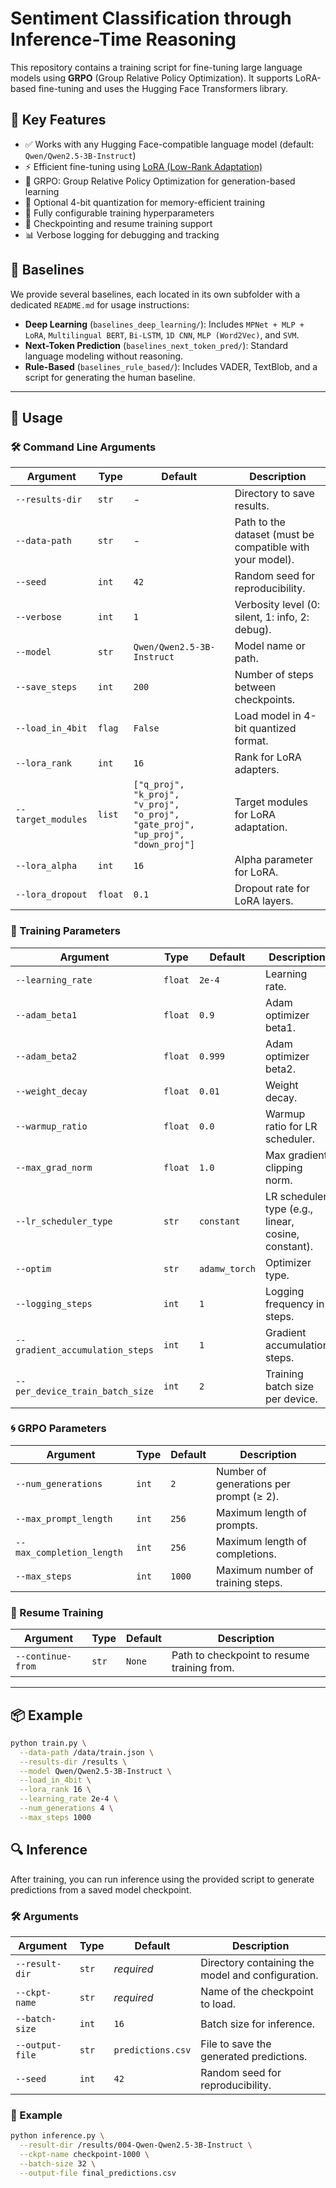 # Sentiment Classification through Inference-Time Reasoning

This repository contains a training script for fine-tuning large language models using **GRPO** (Group Relative Policy Optimization). It supports LoRA-based fine-tuning and uses the Hugging Face Transformers library.


## 🚀 Key Features

- ✅ Works with any Hugging Face-compatible language model (default: `Qwen/Qwen2.5-3B-Instruct`)
- ⚡ Efficient fine-tuning using [LoRA (Low-Rank Adaptation)](https://arxiv.org/abs/2106.09685)
- 🧠 GRPO: Group Relative Policy Optimization for generation-based learning
- 🧊 Optional 4-bit quantization for memory-efficient training
- 🎯 Fully configurable training hyperparameters
- 💾 Checkpointing and resume training support
- 📊 Verbose logging for debugging and tracking

## 🧪 Baselines

We provide several baselines, each located in its own subfolder with a dedicated `README.md` for usage instructions:

- **Deep Learning** (`baselines_deep_learning/`): Includes `MPNet + MLP + LoRA`, `Multilingual BERT`, `Bi-LSTM`, `1D CNN`, `MLP (Word2Vec)`, and `SVM`.
- **Next-Token Prediction** (`baselines_next_token_pred/`): Standard language modeling without reasoning.
- **Rule-Based** (`baselines_rule_based/`): Includes VADER, TextBlob, and a script for generating the human baseline.

---

## 🧠 Usage

### 🛠️ Command Line Arguments

| Argument                        | Type      | Default                           | Description |
|--------------------------------|-----------|-----------------------------------|-------------|
| `--results-dir`                | `str`     | -                                 | Directory to save results. |
| `--data-path`                  | `str`     | -                                 | Path to the dataset (must be compatible with your model). |
| `--seed`                       | `int`     | `42`                              | Random seed for reproducibility. |
| `--verbose`                    | `int`     | `1`                               | Verbosity level (0: silent, 1: info, 2: debug). |
| `--model`                      | `str`     | `Qwen/Qwen2.5-3B-Instruct`        | Model name or path. |
| `--save_steps`                 | `int`     | `200`                             | Number of steps between checkpoints. |
| `--load_in_4bit`               | `flag`    | `False`                           | Load model in 4-bit quantized format. |
| `--lora_rank`                  | `int`     | `16`                              | Rank for LoRA adapters. |
| `--target_modules`             | `list`    | `["q_proj", "k_proj", "v_proj", "o_proj", "gate_proj", "up_proj", "down_proj"]` | Target modules for LoRA adaptation. |
| `--lora_alpha`                 | `int`     | `16`                              | Alpha parameter for LoRA. |
| `--lora_dropout`               | `float`   | `0.1`                             | Dropout rate for LoRA layers. |

### 🧪 Training Parameters

| Argument                        | Type      | Default  | Description |
|--------------------------------|-----------|----------|-------------|
| `--learning_rate`              | `float`   | `2e-4`   | Learning rate. |
| `--adam_beta1`                | `float`   | `0.9`    | Adam optimizer beta1. |
| `--adam_beta2`                | `float`   | `0.999`  | Adam optimizer beta2. |
| `--weight_decay`              | `float`   | `0.01`   | Weight decay. |
| `--warmup_ratio`              | `float`   | `0.0`    | Warmup ratio for LR scheduler. |
| `--max_grad_norm`             | `float`   | `1.0`    | Max gradient clipping norm. |
| `--lr_scheduler_type`         | `str`     | `constant` | LR scheduler type (e.g., linear, cosine, constant). |
| `--optim`                     | `str`     | `adamw_torch` | Optimizer type. |
| `--logging_steps`             | `int`     | `1`      | Logging frequency in steps. |
| `--gradient_accumulation_steps` | `int`   | `1`      | Gradient accumulation steps. |
| `--per_device_train_batch_size` | `int`   | `2`      | Training batch size per device. |

### 🌀 GRPO Parameters

| Argument                        | Type      | Default | Description |
|--------------------------------|-----------|---------|-------------|
| `--num_generations`           | `int`     | `2`     | Number of generations per prompt (≥ 2). |
| `--max_prompt_length`         | `int`     | `256`   | Maximum length of prompts. |
| `--max_completion_length`     | `int`     | `256`   | Maximum length of completions. |
| `--max_steps`                 | `int`     | `1000`  | Maximum number of training steps. |

### 🔁 Resume Training

| Argument         | Type   | Default | Description |
|------------------|--------|---------|-------------|
| `--continue-from` | `str` | `None`  | Path to checkpoint to resume training from. |

---

## 📦 Example

```bash
python train.py \
  --data-path /data/train.json \
  --results-dir /results \
  --model Qwen/Qwen2.5-3B-Instruct \
  --load_in_4bit \
  --lora_rank 16 \
  --learning_rate 2e-4 \
  --num_generations 4 \
  --max_steps 1000
```

## 🔍 Inference

After training, you can run inference using the provided script to generate predictions from a saved model checkpoint.

### 🛠️ Arguments

| Argument         | Type   | Default             | Description                                      |
|------------------|--------|---------------------|--------------------------------------------------|
| `--result-dir`   | `str`  | _required_          | Directory containing the model and configuration. |
| `--ckpt-name`    | `str`  | _required_          | Name of the checkpoint to load.                  |
| `--batch-size`   | `int`  | `16`                | Batch size for inference.                        |
| `--output-file`  | `str`  | `predictions.csv`   | File to save the generated predictions.          |
| `--seed`         | `int`  | `42`                | Random seed for reproducibility.                 |

### 🧪 Example

```bash
python inference.py \
  --result-dir /results/004-Qwen-Qwen2.5-3B-Instruct \
  --ckpt-name checkpoint-1000 \
  --batch-size 32 \
  --output-file final_predictions.csv
```
